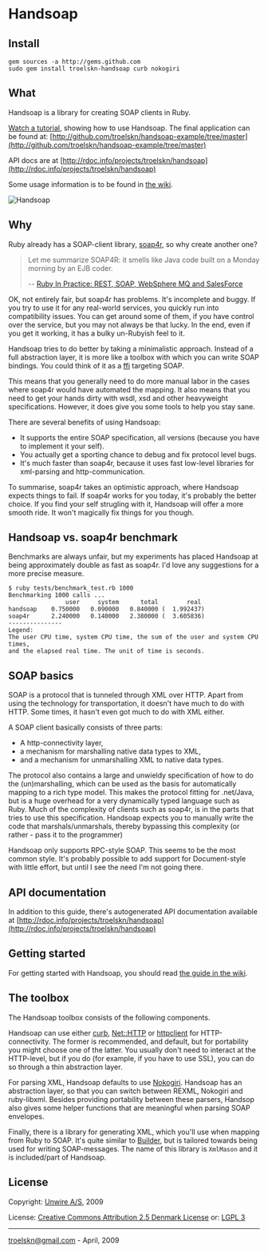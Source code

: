 Handsoap
===

Install
---

    gem sources -a http://gems.github.com
    sudo gem install troelskn-handsoap curb nokogiri

What
---
Handsoap is a library for creating SOAP clients in Ruby.

[Watch a tutorial](http://www.vimeo.com/4813848), showing how to use Handsoap. The final application can be found at: [http://github.com/troelskn/handsoap-example/tree/master](http://github.com/troelskn/handsoap-example/tree/master)

API docs are at [http://rdoc.info/projects/troelskn/handsoap](http://rdoc.info/projects/troelskn/handsoap)

Some usage information is to be found in [the wiki](http://wiki.github.com/troelskn/handsoap).

![Handsoap](http://ny-image0.etsy.com/il_430xN.68558416.jpg)

Why
---

Ruby already has a SOAP-client library, [soap4r](http://dev.ctor.org/soap4r), so why create another one?

> Let me summarize SOAP4R: it smells like Java code built on a Monday morning by an EJB coder.
>
> -- [Ruby In Practice: REST, SOAP, WebSphere MQ and SalesForce](http://blog.labnotes.org/2008/01/28/ruby-in-practice-rest-soap-websphere-mq-and-salesforce/)

OK, not entirely fair, but soap4r has problems. It's incomplete and buggy. If you try to use it for any real-world services, you quickly run into compatibility issues. You can get around some of them, if you have control over the service, but you may not always be that lucky. In the end, even if you get it working, it has a bulky un-Rubyish feel to it.

Handsoap tries to do better by taking a minimalistic approach. Instead of a full abstraction layer, it is more like a toolbox with which you can write SOAP bindings. You could think of it as a [ffi](http://c2.com/cgi/wiki?ForeignFunctionInterface) targeting SOAP.

This means that you generally need to do more manual labor in the cases where soap4r would have automated the mapping. It also means that you need to get your hands dirty with wsdl, xsd and other heavyweight specifications. However, it does give you some tools to help you stay sane.

There are several benefits of using Handsoap:

* It supports the entire SOAP specification, all versions (because you have to implement it your self).
* You actually get a sporting chance to debug and fix protocol level bugs.
* It's much faster than soap4r, because it uses fast low-level libraries for xml-parsing and http-communication.

To summarise, soap4r takes an optimistic approach, where Handsoap expects things to fail. If soap4r works for you today, it's probably the better choice. If you find your self strugling with it, Handsoap will offer a more smooth ride. It won't magically fix things for you though.

Handsoap vs. soap4r benchmark
---

Benchmarks are always unfair, but my experiments has placed Handsoap at being approximately double as fast as soap4r. I'd love any suggestions for a more precise measure.

    $ ruby tests/benchmark_test.rb 1000
    Benchmarking 1000 calls ...
                    user     system      total        real
    handsoap    0.750000   0.090000   0.840000 (  1.992437)
    soap4r      2.240000   0.140000   2.380000 (  3.605836)
    ---------------
    Legend:
    The user CPU time, system CPU time, the sum of the user and system CPU times,
    and the elapsed real time. The unit of time is seconds.

SOAP basics
---

SOAP is a protocol that is tunneled through XML over HTTP. Apart from using the technology for transportation, it doesn't have much to do with HTTP. Some times, it hasn't even got much to do with XML either.

A SOAP client basically consists of three parts:

* A http-connectivity layer,
* a mechanism for marshalling native data types to XML,
* and a mechanism for unmarshalling XML to native data types.

The protocol also contains a large and unwieldy specification of how to do the (un)marshalling, which can be used as the basis for automatically mapping to a rich type model. This makes the protocol fitting for .net/Java, but is a huge overhead for a very dynamically typed language such as Ruby. Much of the complexity of clients such as soap4r, is in the parts that tries to use this specification. Handsoap expects you to manually write the code that marshals/unmarshals, thereby bypassing this complexity (or rather - pass it to the programmer)

Handsoap only supports RPC-style SOAP. This seems to be the most common style. It's probably possible to add support for Document-style with little effort, but until I see the need I'm not going there.

API documentation
---

In addition to this guide, there's autogenerated API documentation available at [http://rdoc.info/projects/troelskn/handsoap](http://rdoc.info/projects/troelskn/handsoap)

Getting started
---

For getting started with Handsoap, you should read [the guide in the wiki](http://wiki.github.com/troelskn/handsoap/recommendations).

The toolbox
---

The Handsoap toolbox consists of the following components.

Handsoap can use either [curb](http://curb.rubyforge.org/), [Net::HTTP](http://www.ruby-doc.org/stdlib/libdoc/net/http/rdoc/index.html) or [httpclient](http://dev.ctor.org/http-access2) for HTTP-connectivity. The former is recommended, and default, but for portability you might choose one of the latter. You usually don't need to interact at the HTTP-level, but if you do (for example, if you have to use SSL), you can do so through a thin abstraction layer.

For parsing XML, Handsoap defaults to use [Nokogiri](http://github.com/tenderlove/nokogiri/tree/master). Handsoap has an abstraction layer, so that you can switch between REXML, Nokogiri and ruby-libxml. Besides providing portability between these parsers, Handsop also gives some helper functions that are meaningful when parsing SOAP envelopes.

Finally, there is a library for generating XML, which you'll use when mapping from Ruby to SOAP. It's quite similar to [Builder](http://builder.rubyforge.org/), but is tailored towards being used for writing SOAP-messages. The name of this library is `XmlMason` and it is included/part of Handsoap.

License
---

Copyright: [Unwire A/S](http://www.unwire.dk), 2009

License: [Creative Commons Attribution 2.5 Denmark License](http://creativecommons.org/licenses/by/2.5/dk/deed.en_GB)
or: [LGPL 3](http://www.gnu.org/copyleft/lesser.html)
___

troelskn@gmail.com - April, 2009
